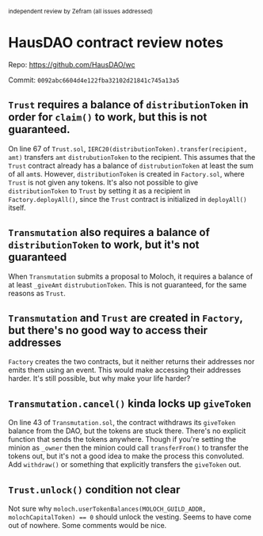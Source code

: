 <sup>independent review by Zefram (all issues addressed)</sup>

# HausDAO contract review notes

Repo: https://github.com/HausDAO/wc

Commit: `0092abc6604d4e122fba32102d21841c745a13a5`

## `Trust` requires a balance of `distributionToken` in order for `claim()` to work, but this is not guaranteed.

On line 67 of `Trust.sol`, `IERC20(distributionToken).transfer(recipient, amt)` transfers `amt` `distrubutionToken` to the recipient. This assumes that the `Trust` contract already has a balance of `distrubutionToken` at least the sum of all `amt`s. However, `distributionToken` is created in `Factory.sol`, where `Trust` is not given any tokens. It's also not possible to give `distributionToken` to `Trust` by setting it as a recipient in `Factory.deployAll()`, since the `Trust` contract is initialized in `deployAll()` itself.

## `Transmutation` also requires a balance of `distributionToken` to work, but it's not guaranteed

When `Transmutation` submits a proposal to Moloch, it requires a balance of at least `_giveAmt` `distrubutionToken`. This is not guaranteed, for the same reasons as `Trust`.

## `Transmutation` and `Trust` are created in `Factory`, but there's no good way to access their addresses

`Factory` creates the two contracts, but it neither returns their addresses nor emits them using an event. This would make accessing their addresses harder. It's still possible, but why make your life harder?

## `Transmutation.cancel()` kinda locks up `giveToken`

On line 43 of `Transmutation.sol`, the contract withdraws its `giveToken` balance from the DAO, but the tokens are stuck there. There's no explicit function that sends the tokens anywhere. Though if you're setting the minion as `_owner` then the minion could call `transferFrom()` to transfer the tokens out, but it's not a good idea to make the process this convoluted. Add `withdraw()` or something that explicitly transfers the `giveToken` out.

## `Trust.unlock()` condition not clear

Not sure why `moloch.userTokenBalances(MOLOCH_GUILD_ADDR, molochCapitalToken) == 0` should unlock the vesting. Seems to have come out of nowhere. Some comments would be nice.
